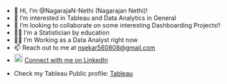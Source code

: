 - 👋 Hi, I’m @NagarajaN-Nethi (Nagarajan Nethi)!
- 👀 I’m interested in Tableau and Data Analytics in General
- 💞️ I’m looking to collaborate on some interesting Dashboarding Projects!!
- 👨‍🎓 I’m a Statistician by education 
- 👨‍🏭 I’m Working as a Data Analyst right now
- 📫 Reach out to me at nsekar560808@gmail.com
- <img src="https://user-images.githubusercontent.com/10369716/123642142-96890200-d840-11eb-88bb-65b524f06b81.png" alt="drawing" width="20"/> [Connect with me on LinkedIn](https://www.linkedin.com/in/nagarajan-nethi/)

<!--- NagarajaN-Nethi/NagarajaN-Nethi is a ✨ special ✨ repository because its `README.md` (this file) appears on your GitHub profile. You can click the Preview link to take a look at your changes. --->
- Check my Tableau Public profile: [Tableau](https://public.tableau.com/app/profile/nagarajan4395)
